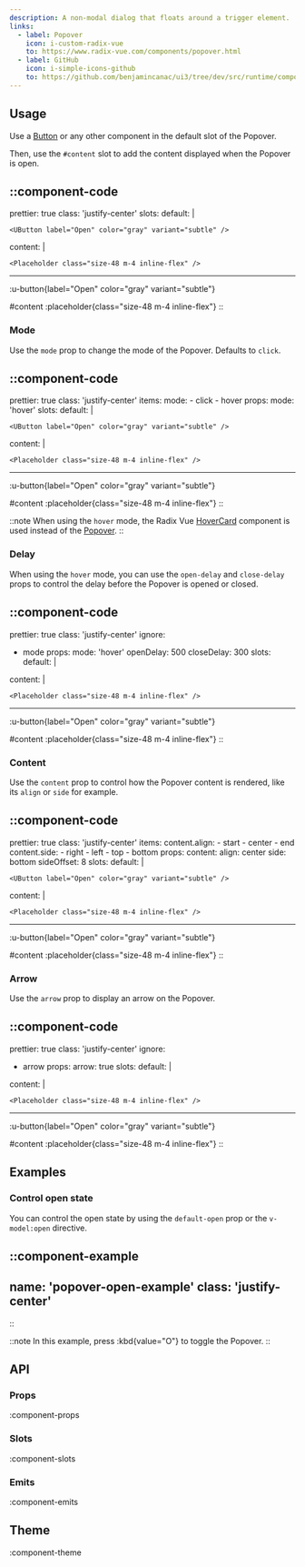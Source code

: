 ```yaml
---
description: A non-modal dialog that floats around a trigger element.
links:
  - label: Popover
    icon: i-custom-radix-vue
    to: https://www.radix-vue.com/components/popover.html
  - label: GitHub
    icon: i-simple-icons-github
    to: https://github.com/benjamincanac/ui3/tree/dev/src/runtime/components/Popover.vue
---
```


## Usage

Use a [Button](/components/button) or any other component in the default slot of the Popover.

Then, use the `#content` slot to add the content displayed when the Popover is open.

::component-code
---
prettier: true
class: 'justify-center'
slots:
  default: |

    <UButton label="Open" color="gray" variant="subtle" />

  content: |

    <Placeholder class="size-48 m-4 inline-flex" />
---

:u-button{label="Open" color="gray" variant="subtle"}

#content
:placeholder{class="size-48 m-4 inline-flex"}
::

### Mode

Use the `mode` prop to change the mode of the Popover. Defaults to `click`.

::component-code
---
prettier: true
class: 'justify-center'
items:
  mode:
    - click
    - hover
props:
  mode: 'hover'
slots:
  default: |

    <UButton label="Open" color="gray" variant="subtle" />

  content: |

    <Placeholder class="size-48 m-4 inline-flex" />
---

:u-button{label="Open" color="gray" variant="subtle"}

#content
:placeholder{class="size-48 m-4 inline-flex"}
::

::note
When using the `hover` mode, the Radix Vue [HoverCard](https://www.radix-vue.com/components/hover-card.html) component is used instead of the [Popover](https://www.radix-vue.com/components/popover.html).
::

### Delay

When using the `hover` mode, you can use the `open-delay` and `close-delay` props to control the delay before the Popover is opened or closed.

::component-code
---
prettier: true
class: 'justify-center'
ignore:
  - mode
props:
  mode: 'hover'
  openDelay: 500
  closeDelay: 300
slots:
  default: |

    <UButton label="Open" color="gray" variant="subtle" />

  content: |

    <Placeholder class="size-48 m-4 inline-flex" />
---

:u-button{label="Open" color="gray" variant="subtle"}

#content
:placeholder{class="size-48 m-4 inline-flex"}
::

### Content

Use the `content` prop to control how the Popover content is rendered, like its `align` or `side` for example.

::component-code
---
prettier: true
class: 'justify-center'
items:
  content.align:
    - start
    - center
    - end
  content.side:
    - right
    - left
    - top
    - bottom
props:
  content:
    align: center
    side: bottom
    sideOffset: 8
slots:
  default: |

    <UButton label="Open" color="gray" variant="subtle" />

  content: |

    <Placeholder class="size-48 m-4 inline-flex" />
---

:u-button{label="Open" color="gray" variant="subtle"}

#content
:placeholder{class="size-48 m-4 inline-flex"}
::

### Arrow

Use the `arrow` prop to display an arrow on the Popover.

::component-code
---
prettier: true
class: 'justify-center'
ignore:
  - arrow
props:
  arrow: true
slots:
  default: |

    <UButton label="Open" color="gray" variant="subtle" />

  content: |

    <Placeholder class="size-48 m-4 inline-flex" />
---

:u-button{label="Open" color="gray" variant="subtle"}

#content
:placeholder{class="size-48 m-4 inline-flex"}
::

## Examples

### Control open state

You can control the open state by using the `default-open` prop or the `v-model:open` directive.

::component-example
---
name: 'popover-open-example'
class: 'justify-center'
---
::

::note
In this example, press :kbd{value="O"} to toggle the Popover.
::

## API

### Props

:component-props

### Slots

:component-slots

### Emits

:component-emits

## Theme

:component-theme
